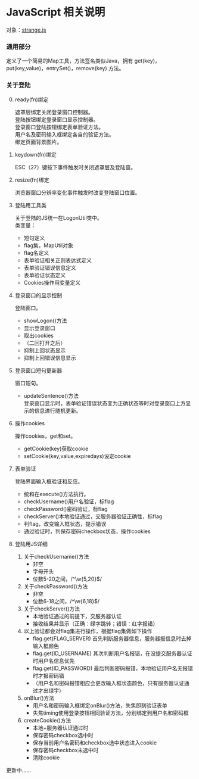 # JavaScript 相关说明
对象：[strange.js](../../Strange/src/main/webapp/res/strange.js)

### 通用部分
定义了一个简易的Map工具，方法签名类似Java，拥有 get(key)，put(key,value)，entrySet()，remove(key) 方法。

### 关于登陆
0. ready(fn)绑定  

    遮罩层绑定关闭登录窗口控制器。  
    登陆按钮绑定登录窗口显示控制器。  
    登录窗口登陆按钮绑定表单验证方法。  
    用户名及密码输入框绑定各自的验证方法。  
    绑定页面背景图片。  
    
0. keydown(fn)绑定  

    ESC（27）键按下事件触发时关闭遮罩层及登陆窗。  
    
0. resize(fn)绑定  

    浏览器窗口分辨率变化事件触发时改变登陆窗口位置。  
    
0. 登陆用工具类  

    关于登陆的JS统一在LogonUtil类中。  
    类变量：  
    * 短句定义  
    * flag集，MapUtil对象  
    * flag名定义  
    * 表单验证相关正则表达式定义  
    * 表单验证错误信息定义  
    * 表单验证状态定义  
    * Cookies操作用变量定义  
    
1. 登录窗口的显示控制  

    登陆窗口。  
    * showLogon()方法    
    * 显示登录窗口    
    * 取出cookies  
    * （二回打开之后）  
    * 抑制上回状态显示  
    * 抑制上回错误信息显示   
    
2. 登录窗口短句更新器  

    窗口短句。  
    * updateSentence()方法  
    登录窗口显示时，表单验证错误状态变为正确状态等时对登录窗口上方显示的信息进行随机更新。  
    
3. 操作cookies

    操作cookies，get和set。  
    * getCookie(key)获取cookie  
    * setCookie(key,value,expiredays)设定cookie  
    
4. 表单验证

    登陆界面输入框验证和反应。  
    * 统和在execute()方法执行。
    * checkUsername()用户名验证，标flag  
    * checkPassword()密码验证，标flag  
    * checkServer()本地验证通过，交服务器验证正确性，标flag  
    * 判flag，改变输入框状态，提示错误    
    * 通过验证时，判保存密码checkbox状态，操作cookies
    
5. 登陆用JS详细

    1. 关于checkUsername()方法  
        * 非空  
        * 字母开头  
        * 位数5-20之间，/^\w{5,20}$/  
    1. 关于checkPassword()方法
        * 非空  
        * 位数6-18之间，/^\w{6,18}$/  
    2. 关于checkServer()方法
        * 本地验证通过的前提下，交服务器认证
        * 接收结果并显示（正确：绿字跳转；错误：红字报错）
    3. 以上验证都会对flag集进行操作，根据flag集做如下操作
        * flag.get(FLAG_SERVER) 首先判断服务器信息，服务器报信息时去掉输入框颜色
        * flag.get(ID_USERNAME) 其次判断用户名报错，在没提交服务器认证时用户名信息优先  
        * flag.get(ID_PASSWORD) 最后判断密码报错，本地验证用户名无报错时才报密码错  
        * （用户名和密码报错相应会更改输入框状态颜色，只有服务器认证通过才出绿字）  
    4. onBlur()方法  
        * 用户名和密码输入框绑定onBlur()方法，失焦即刻验证表单  
        * 失焦timing使用登录按钮相同验证方法，分别绑定到用户名和密码框  
    5. createCookie()方法
        * 本地+服务器认证通过时
        * 保存密码checkbox选中时
        * 保存当前用户名密码和checkbox选中状态进入cookie
        * 保存密码checkbox未选中时
        * 清除cookie
    
更新中……  



